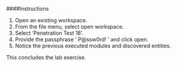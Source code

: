 ####Instructions

1. Open an existing workspace. 
2. From the file menu, select open workspace.
3. Select ‘Penetration Test 18’.
4. Provide the passphrase ‘ P@ssw0rd! ’ and click open. 
5. Notice the previous executed modules and discovered entities. 

This concludes the lab exercise.
